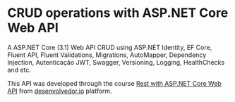 # CRUD operations with ASP.NET Core Web API  

A ASP.NET Core (3.1) Web API CRUD using ASP.NET Identity, EF Core, Fluent API, Fluent Validations, Migrations, AutoMapper, Dependency Injection, Autenticação JWT, Swagger, Versioning, Logging, HealthChecks and etc.

This API was developed through the course [Rest with ASP.NET Core Web API](https://desenvolvedor.io/curso-online-rest-com-asp-net-core-webapi) from [desenvolvedor.io](https://desenvolvedor.io) platform.

